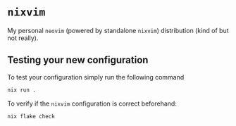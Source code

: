 # `nixvim`

My personal `neovim` (powered by standalone `nixvim`) distribution (kind of but
not really).

## Testing your new configuration

To test your configuration simply run the following command

```nix
nix run .
```

To verify if the `nixvim` configuration is correct beforehand:

```nix
nix flake check
```
